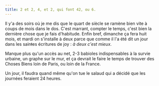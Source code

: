```yaml
---
title: 2 et 2, 4, et 2, qui font 42, ou 6.
---
```


Il y'a des soirs où je me dis que le quart de siècle se ramène bien vite à
coups de mois dans le dos. C'est marrant, compter le temps, c'est bien la
dernière chose que je fais d'habitude. Enfin bref, dimanche ça fera huit mois,
et mardi on s'installe à deux parce que comme il l'a été dit un jour dans les
sain<del>t</del>es écritures de joy : _à deux c'est mieux_.

Manque plus qu'un accès au net, 2-3 babioles indispensables à la survie
urbaine, un graphe sur le mur, et ça devrait le faire le temps de trouver des
Choses Biens loin de Paris, ou loin de la France.

Un jour, il faudra quand même qu'on tue le salaud qui a décidé que les
journées feraient 24 heures.

